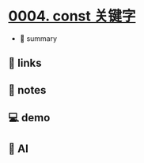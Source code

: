 # [0004. const 关键字](https://github.com/Tdahuyou/javascript/tree/main/0004.%20const%20%E5%85%B3%E9%94%AE%E5%AD%97)

- 📝 summary

## 🔗 links
## 📒 notes
## 💻 demo
## 🤖 AI

